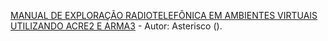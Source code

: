[MANUAL DE EXPLORAÇÃO RADIOTELEFÔNICA EM AMBIENTES VIRTUAIS UTILIZANDO ACRE2 E ARMA3][link-1] - Autor: Asterisco ().

[link-1]: https://github.com/asterisco-a3/arma3-milsim/blob/d15ec45ae27064f5787e35e7a2f1db0225c2d745/manuais/explora%C3%A7%C3%A3o-radiotelef%C3%B4nica-v3.pdf
